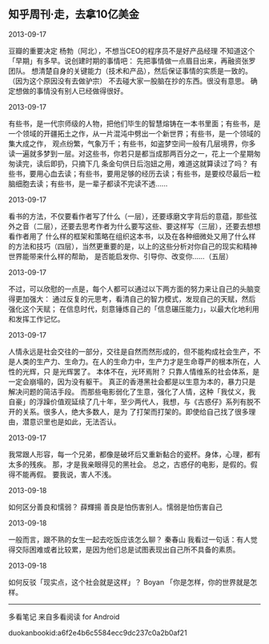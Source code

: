 ## 知乎周刊·走，去拿10亿美金

  

2013-09-17

豆瓣的重要决定 杨勃（阿北），不想当CEO的程序员不是好产品经理 不知道这个「早期」有多早。说创建时期的事情吧： 先把事情做一点眉目出来，再融资张罗团队。
想清楚自身的关键能力（技术和产品），然后保证事情的实质是一致的。（因为这个原因没有去做驴宗） 不去碰大家一股脑在抄的东西。很没有意思。
确定想做的事情没有别人已经做得很好。

  

2013-09-17

有些书，是一代宗师级的人物，把他们毕生的智慧熔铸在一本书里面；有些书，是一个领域的开疆拓土之作，从一片混沌中劈出一个新世界；有些书，是一个领域的集大成之作，
观点纷繁，气象万千；有些书，如盗梦空间一般有几层境界，你多读一遍就多梦到一层。对这些书，你若只是都当成那两百分之一，花上一个星期匆匆读完，读后即扔，只摘下几
条金句供日后泡妞之用，难道这就算读过了吗？
有些书，要用心血去读；有些书，要用足够的经历去读；有些书，是要绞尽最后一粒脑细胞去读；有些书，是一辈子都读不完读不透……

  

2013-09-17

看书的方法，不仅要看作者写了什么（一层），还要琢磨文字背后的意蕴，那些弦外之音（二层），还要去思考作者为什么要写这些、要这样写（三层），还要去想想看作者用了
什么样的框架和策略在组织这本书，以及在各种细微处又用了什么样的方法和技巧（四层），当然更重要的是，以上的这些分析对你自己的现实和精神世界能带来什么样的帮助，
是否能启发你、引导你、改变你……（五层）

  

2013-09-17

不过，可以欣慰的一点是，每个人都可以通过以下两方面的努力来让自己的头脑变得更加强大：
通过反复的元思考，看清自己的智力模式，发现自己的天赋，然后强化这个天赋； 在信息时代，刻意锤炼自己的「信息碾压能力」，以最大化地利用和发挥工作记忆。

  

2013-09-17

人情永远是社会交往的一部分，交往是自然而然形成的，但不能构成社会生产，不是人类的生产力、生命力。在人的生命力中，生产力才是生命尊严的根本所在，人性的光辉，只
是光辉罢了。 本体不在，光环焉附？ 只靠人情维系的社会体系，是一定会崩塌的，因为没有躯干。 真正的香港黑社会都是以生意为本的，暴力只是解决问题的简洁手段。 
而那些电影弱化了生意，强化了人情，这种「我仗义，我自豪」的浮躁价值观延续了几十年，至少两代人，我想，与《古惑仔》系列有脱不开的关系。很多人，绝大多数人，是为
了打架而打架的。即使给自己找了很多理由，潜意识里也是如此，无法否认。

  

2013-09-17

我常跟人形容，每一个兄弟，都像是破坏后又重新黏合的瓷杯。身体，心理，都有太多的残疾。 那，才是我亲眼得见的黑社会。
总之，古惑仔的电影，是假的。假得不能再假。 要我说，害人不浅。

  

2013-09-18

如何区分善良和懦弱？ 薛輝揚 善良是怕伤害别人。懦弱是怕伤害自己

  

2013-09-18

一般而言，跟不熟的女生一起去吃饭应该怎么聊？ 秦春山 我看过一句话：有人觉得交际困难或者比较累，是因为他们总是试图表现出自己所不具备的素质。

  

2013-09-18

如何反驳「现实点，这个社会就是这样」？ Boyan 「你是怎样，你的世界就是怎样。

* * *

多看笔记 来自多看阅读 for Android

duokanbookid:a6f2e4b6c5584ecc9dc237c0a2b0af21

